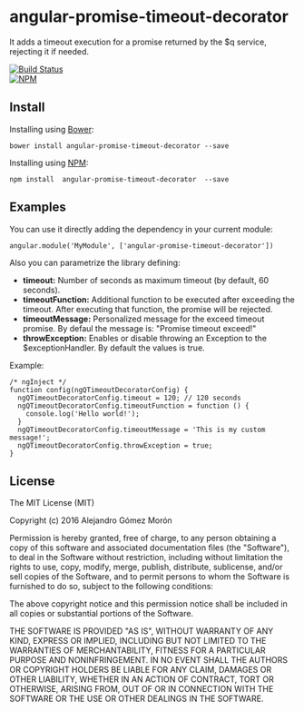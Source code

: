 # angular-promise-timeout-decorator
It adds a timeout execution for a promise returned by the $q service, rejecting it if needed.

[![Build Status](https://travis-ci.org/agomezmoron/angular-promise-timeout-decorator.svg?branch=master)](https://travis-ci.org/agomezmoron/angular-promise-timeout-decorator)<br />
[![NPM][angular-promise-timeout-decorator-icon]][angular-promise-timeout-decorator-url]

## Install

Installing using [Bower](http://bower.io):

`bower install angular-promise-timeout-decorator --save`

Installing using [NPM](https://www.npmjs.com):

`npm install  angular-promise-timeout-decorator  --save`

## Examples

You can use it directly adding the dependency in your current module:

 `angular.module('MyModule', ['angular-promise-timeout-decorator'])`

 Also you can parametrize the library defining:

* **timeout:** Number of seconds as maximum timeout (by default, 60 seconds).
* **timeoutFunction:** Additional function to be executed after exceeding the timeout. After executing that function, the promise will be rejected.
* **timeoutMessage:** Personalized message for the exceed timeout promise. By defaul the message is: "Promise timeout exceed!"
* **throwException:** Enables or disable throwing an Exception to the $exceptionHandler. By default the values is true.

Example:

```
/* ngInject */
function config(ngQTimeoutDecoratorConfig) {
  ngQTimeoutDecoratorConfig.timeout = 120; // 120 seconds
  ngQTimeoutDecoratorConfig.timeoutFunction = function () {
    console.log('Hello world!');
  }
  ngQTimeoutDecoratorConfig.timeoutMessage = 'This is my custom message!';
  ngQTimeoutDecoratorConfig.throwException = true;
}
```

## License

The MIT License (MIT)

Copyright (c) 2016 Alejandro Gómez Morón

Permission is hereby granted, free of charge, to any person obtaining a copy
of this software and associated documentation files (the "Software"), to deal
in the Software without restriction, including without limitation the rights
to use, copy, modify, merge, publish, distribute, sublicense, and/or sell
copies of the Software, and to permit persons to whom the Software is
furnished to do so, subject to the following conditions:

The above copyright notice and this permission notice shall be included in all
copies or substantial portions of the Software.

THE SOFTWARE IS PROVIDED "AS IS", WITHOUT WARRANTY OF ANY KIND, EXPRESS OR
IMPLIED, INCLUDING BUT NOT LIMITED TO THE WARRANTIES OF MERCHANTABILITY,
FITNESS FOR A PARTICULAR PURPOSE AND NONINFRINGEMENT. IN NO EVENT SHALL THE
AUTHORS OR COPYRIGHT HOLDERS BE LIABLE FOR ANY CLAIM, DAMAGES OR OTHER
LIABILITY, WHETHER IN AN ACTION OF CONTRACT, TORT OR OTHERWISE, ARISING FROM,
OUT OF OR IN CONNECTION WITH THE SOFTWARE OR THE USE OR OTHER DEALINGS IN THE
SOFTWARE.

[angular-promise-timeout-decorator-icon]: https://nodei.co/npm/angular-promise-timeout-decorator.png
[angular-promise-timeout-decorator-url]: https://npmjs.org/package/angular-promise-timeout-decorator
